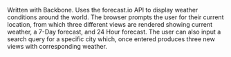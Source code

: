 Written with Backbone. Uses the forecast.io API to display weather conditions around the world. The browser prompts the user for their current location, from which three different views are rendered showing current weather, a 7-Day forecast, and 24 Hour forecast. The user can also input a search query for a specific city which, once entered produces three new views with corresponding weather.

